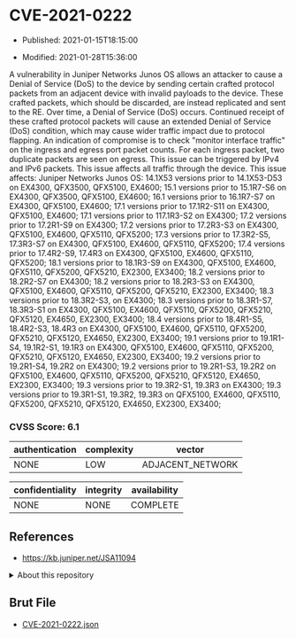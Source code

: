 # CVE-2021-0222

- Published: 2021-01-15T18:15:00

- Modified: 2021-01-28T15:36:00

A vulnerability in Juniper Networks Junos OS allows an attacker to cause a Denial of Service (DoS) to the device by sending certain crafted protocol packets from an adjacent device with invalid payloads to the device. These crafted packets, which should be discarded, are instead replicated and sent to the RE. Over time, a Denial of Service (DoS) occurs. Continued receipt of these crafted protocol packets will cause an extended Denial of Service (DoS) condition, which may cause wider traffic impact due to protocol flapping. An indication of compromise is to check "monitor interface traffic" on the ingress and egress port packet counts. For each ingress packet, two duplicate packets are seen on egress. This issue can be triggered by IPv4 and IPv6 packets. This issue affects all traffic through the device. This issue affects: Juniper Networks Junos OS: 14.1X53 versions prior to 14.1X53-D53 on EX4300, QFX3500, QFX5100, EX4600; 15.1 versions prior to 15.1R7-S6 on EX4300, QFX3500, QFX5100, EX4600; 16.1 versions prior to 16.1R7-S7 on EX4300, QFX5100, EX4600; 17.1 versions prior to 17.1R2-S11 on EX4300, QFX5100, EX4600; 17.1 versions prior to 117.1R3-S2 on EX4300; 17.2 versions prior to 17.2R1-S9 on EX4300; 17.2 versions prior to 17.2R3-S3 on EX4300, QFX5100, EX4600, QFX5110, QFX5200; 17.3 versions prior to 17.3R2-S5, 17.3R3-S7 on EX4300, QFX5100, EX4600, QFX5110, QFX5200; 17.4 versions prior to 17.4R2-S9, 17.4R3 on EX4300, QFX5100, EX4600, QFX5110, QFX5200; 18.1 versions prior to 18.1R3-S9 on EX4300, QFX5100, EX4600, QFX5110, QFX5200, QFX5210, EX2300, EX3400; 18.2 versions prior to 18.2R2-S7 on EX4300; 18.2 versions prior to 18.2R3-S3 on EX4300, QFX5100, EX4600, QFX5110, QFX5200, QFX5210, EX2300, EX3400; 18.3 versions prior to 18.3R2-S3, on EX4300; 18.3 versions prior to 18.3R1-S7, 18.3R3-S1 on EX4300, QFX5100, EX4600, QFX5110, QFX5200, QFX5210, QFX5120, EX4650, EX2300, EX3400; 18.4 versions prior to 18.4R1-S5, 18.4R2-S3, 18.4R3 on EX4300, QFX5100, EX4600, QFX5110, QFX5200, QFX5210, QFX5120, EX4650, EX2300, EX3400; 19.1 versions prior to 19.1R1-S4, 19.1R2-S1, 19.1R3 on EX4300, QFX5100, EX4600, QFX5110, QFX5200, QFX5210, QFX5120, EX4650, EX2300, EX3400; 19.2 versions prior to 19.2R1-S4, 19.2R2 on EX4300; 19.2 versions prior to 19.2R1-S3, 19.2R2 on QFX5100, EX4600, QFX5110, QFX5200, QFX5210, QFX5120, EX4650, EX2300, EX3400; 19.3 versions prior to 19.3R2-S1, 19.3R3 on EX4300; 19.3 versions prior to 19.3R1-S1, 19.3R2, 19.3R3 on QFX5100, EX4600, QFX5110, QFX5200, QFX5210, QFX5120, EX4650, EX2300, EX3400;

### CVSS Score: **6.1**

| authentication | complexity | vector |
| --- | --- | --- |
| NONE | LOW | ADJACENT_NETWORK |

| confidentiality | integrity | availability |
| --- | --- | --- |
| NONE | NONE | COMPLETE |

## References

* https://kb.juniper.net/JSA11094

<details>
<summary>About this repository</summary> 

  This repository is part of the project [Live Hack CVE](https://github.com/Live-Hack-CVE). Main website can be found [www.live-hack.org](https://www.live-hack.org) 
  
  Made by [Sn0wAlice](https://github.com/Sn0wAlice) for the people that care about security and need to have a feed of the latest CVEs. Hope you enjoy it, don't forget to star the repo and follow me on [Twitter](https://twitter.com/Sn0wAlice) and [Github](https://github.com/Sn0wAlice). And that is my [personnal website](https://www.alice-snow.me/)

  - [Home Page](https://github.com/Live-Hack-CVE)
  - [Framework](https://github.com/Live-Hack-CVE/cve-framework)
  - [CVE database](https://github.com/Live-Hack-CVE/full_database)
  - [Changelog](https://github.com/Live-Hack-CVE/Changelog)
</details>

## Brut File

* [CVE-2021-0222.json](https://raw.githubusercontent.com/Live-Hack-CVE/full_database/main/cves/2021/CVE-2021-0222.json)

